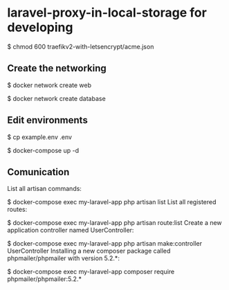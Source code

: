 
# laravel-proxy-in-local-storage for developing


$ chmod 600 traefikv2-with-letsencrypt/acme.json

## Create the networking
$ docker network create web 


$ docker network create database 

## Edit environments
$ cp example.env .env

$ docker-compose up -d 


## Comunication

List all artisan commands:

$ docker-compose exec my-laravel-app php artisan list
List all registered routes:

$ docker-compose exec my-laravel-app php artisan route:list
Create a new application controller named UserController:

$ docker-compose exec my-laravel-app php artisan make:controller UserController
Installing a new composer package called phpmailer/phpmailer with version 5.2.*:

$ docker-compose exec my-laravel-app composer require phpmailer/phpmailer:5.2.*
